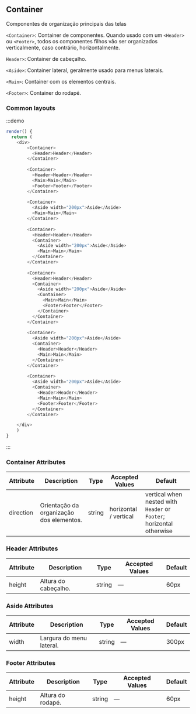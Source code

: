 ## Container
Componentes de organização principais das telas

`<Container>`: Container de componentes. Quando usado com um `<Header>` ou `<Footer>`, todos os componentes filhos vão ser organizados verticalmente, caso contrário, horizontalmente.

`Header>`: Container de cabeçalho.

`<Aside>`: Container lateral, geralmente usado para menus laterais.

`<Main>`: Container com os elementos centrais.

`<Footer>`: Container do rodapé.

### Common layouts

:::demo
```js
render() {
  return (
    <div>
        <Container>
          <Header>Header</Header>
        </Container>
        
        <Container>
          <Header>Header</Header>
          <Main>Main</Main>
          <Footer>Footer</Footer>
        </Container>
        
        <Container>
          <Aside width="200px">Aside</Aside>
          <Main>Main</Main>
        </Container>
        
        <Container>
          <Header>Header</Header>
          <Container>
            <Aside width="200px">Aside</Aside>
            <Main>Main</Main>
          </Container>
        </Container>
        
        <Container>
          <Header>Header</Header>
          <Container>
            <Aside width="200px">Aside</Aside>
            <Container>
              <Main>Main</Main>
              <Footer>Footer</Footer>
            </Container>
          </Container>
        </Container>
        
        <Container>
          <Aside width="200px">Aside</Aside>
          <Container>
            <Header>Header</Header>
            <Main>Main</Main>
          </Container>
        </Container>
        
        <Container>
          <Aside width="200px">Aside</Aside>
          <Container>
            <Header>Header</Header>
            <Main>Main</Main>
            <Footer>Footer</Footer>
          </Container>
        </Container>

    </div>
    )
}
```
:::

### Container Attributes
| Attribute      | Description          | Type      | Accepted Values       | Default  |
|---------- |-------------- |---------- |--------------------------------  |-------- |
| direction | Orientação da organização dos elementos. | string | horizontal / vertical | vertical when nested with `Header` or `Footer`; horizontal otherwise |

### Header Attributes
| Attribute      | Description          | Type      | Accepted Values       | Default  |
|---------- |-------------- |---------- |--------------------------------  |-------- |
| height | Altura do cabeçalho. | string | — | 60px |

### Aside Attributes
| Attribute      | Description          | Type      | Accepted Values       | Default  |
|---------- |-------------- |---------- |--------------------------------  |-------- |
| width | Largura do menu lateral. | string | — | 300px |

### Footer Attributes
| Attribute      | Description          | Type      | Accepted Values       | Default  |
|---------- |-------------- |---------- |--------------------------------  |-------- |
| height | Altura do rodapé. | string | — | 60px |
